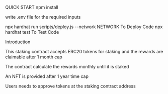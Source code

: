 QUICK START
npm install

write .env file for the required inputs

npx hardhat run scripts/deploy.js --network NETWORK To Deploy Code 
npx hardhat test To Test Code

Introduction

This staking contract accepts ERC20 tokens for staking and the rewards are claimable after 1 month cap

The contract calculate the rewards monthly until it is staked

An NFT is provided after 1 year time cap

Users needs to approve tokens at the staking contract address
